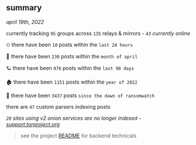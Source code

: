 
## summary
_april 19th, 2022_

currently tracking `95` groups across `135` relays & mirrors - _`43` currently online_

⏲ there have been `10` posts within the `last 24 hours`

🦈 there have been `230` posts within the `month of april`

🪐 there have been `976` posts within the `last 90 days`

🏚 there have been `1151` posts within the `year of 2022`

🦕 there have been `3437` posts `since the dawn of ransomwatch`

there are `47` custom parsers indexing posts

_`20` sites using v2 onion services are no longer indexed - [support.torproject.org](https://support.torproject.org/onionservices/v2-deprecation/)_

> see the project [README](https://github.com/thetanz/ransomwatch#ransomwatch--) for backend technicals
